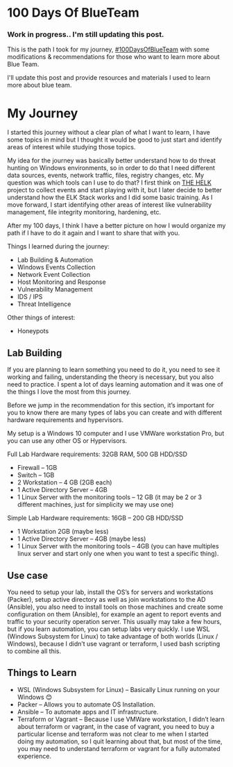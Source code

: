 # 100 Days Of BlueTeam

### Work in progress.. I'm still updating this post. 

This is the path I took for my journey, [#100DaysOfBlueTeam](https://twitter.com/search?q=%23100DaysOfBlueTeam) with some modifications &amp; recommendations for those who want to learn more about Blue Team. 

I'll update this post and provide resources and materials I used to learn more about blue team.

# My Journey
I started this journey without a clear plan of what I want to learn, I have some topics in mind but I thought it would be good to just start and identify areas of interest while studying those topics.

My idea for the journey was basically better understand how to do threat hunting on Windows environments, so in order to do that I need different data sources, events, network traffic, files, registry changes, etc. My question was which tools can I use to do that? I first think on [THE HELK](https://github.com/Cyb3rWard0g/HELK) project to collect events and start playing with it, but I later decide to better understand how the ELK Stack works and I did some basic training. As I move forward, I start identifying other areas of interest like vulnerability management, file integrity monitoring, hardening, etc. 

After my 100 days, I think I have a better picture on how I would organize my path if I have to do it again and I want to share that with you. 

Things I learned during the journey:
-	Lab Building & Automation 
-	Windows Events Collection 
-	Network Event Collection 
-	Host Monitoring and Response
-	Vulnerability Management 
-	IDS / IPS
- Threat Intelligence 

Other things of interest: 
-	Honeypots 

## Lab Building 
If you are planning to learn something you need to do it, you need to see it working and failing, understanding the theory is necessary, but you also need to practice. I spent a lot of days learning automation and it was one of the things I love the most from this journey. 

Before we jump in the recommendation for this section, it’s important for you to know there are many types of labs you can create and with different hardware requirements and hypervisors. 

My setup is a Windows 10 computer and I use VMWare workstation Pro, but you can use any other OS or Hypervisors.

Full Lab Hardware requirements: 32GB RAM, 500 GB HDD/SSD
-	Firewall – 1GB
-	Switch – 1GB
-	2 Workstation – 4 GB (2GB each) 
-	1 Active Directory Server – 4GB
-	1 Linux Server with the monitoring tools – 12 GB (it may be 2 or 3 different machines, just for simplicity we may use one)  

Simple Lab Hardware requirements: 16GB – 200 GB HDD/SSD
-	1 Workstation 2GB (maybe less)
-	1 Active Directory Server – 4GB (maybe less)
-	1 Linux Server with the monitoring tools – 4GB (you can have multiples linux server and start only one when you want to test a specific thing). 

## Use case
You need to setup your lab, install the OS’s for servers and workstations (Packer), setup active directory as well as join workstations to the AD (Ansible), you also need to install tools on those machines and create some configuration on them (Ansible), for example an agent to report events and traffic to your security operation server. This usually may take a few hours, but if you learn automation, you can setup labs very quickly.
I use WSL (Windows Subsystem for Linux) to take advantage of both worlds (Linux / Windows), because I didn’t use vagrant or terraform, I used bash scripting to combine all this.  
## Things to Learn
- WSL (Windows Subsystem for Linux) – Basically Linux running on your Windows 😊  
- Packer – Allows you to automate OS Installation. 
- Ansible – To automate apps and IT infrastructure.
- Terraform or Vagrant – Because I use VMWare workstation, I didn’t learn about terraform or vagrant, in the case of vagrant, you need to buy a particular license and terraform was not clear to me when I started doing my automation, so I quit learning about that, but most of the time, you may need to understand terraform or vagrant for a fully automated experience. 
